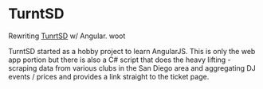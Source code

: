 # TurntSD

Rewriting [TunrtSD](http://turntsd.com) w/ Angular. woot

TurntSD started as a hobby project to learn AngularJS. This is only the web app portion but there is also a C# script that does the heavy lifting - scraping data from various clubs in the San Diego area and aggregating DJ events / prices and provides a link straight to the ticket page.
